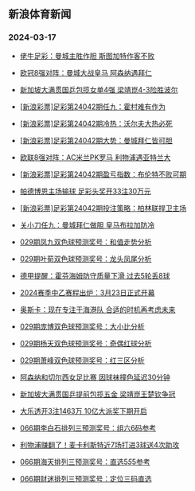 ## 新浪体育新闻 
### 2024-03-17

+ [佬牛足彩：曼城主胜作胆 斯图加特作客不败](https://sports.sina.com.cn/l/2024-03-16/doc-inannsmu5835392.shtml)

+ [欧冠8强对阵：曼城大战皇马 阿森纳遇拜仁](https://sports.sina.com.cn/global/championsleague/2024-03-16/doc-inannfvz3840481.shtml)

+ [新加坡大满贯国乒包揽女单4强 梁靖崑4-3险胜波尔](https://sports.sina.com.cn/others/pingpang/2024-03-16/doc-inanmqyc8182708.shtml)

+ [[新浪彩票]足彩第24042期任九：霍村难有作为](https://sports.sina.com.cn/l/2024-03-16/doc-inannfvu1056508.shtml)

+ [[新浪彩票]足彩第24042期冷热：沃尔夫大热必死](https://sports.sina.com.cn/l/2024-03-16/doc-inannsmq0824856.shtml)

+ [[新浪彩票]足彩第24042期大势：曼城拜仁皆可胆](https://sports.sina.com.cn/l/2024-03-16/doc-inannfvz3844850.shtml)

+ [欧联8强对阵：AC米兰PK罗马 利物浦遇亚特兰大](https://sports.sina.com.cn/g/pl/2024-03-16/doc-inannfvy6060213.shtml)

+ [[新浪彩票]足彩第24042期盈亏指数：布伦特不败可期](https://sports.sina.com.cn/l/2024-03-16/doc-inannfvu1056891.shtml)

+ [帕德博恩主场输球 足彩头奖开33注30万元](https://sports.sina.com.cn/l/2024-03-16/doc-inannncs0929340.shtml)

+ [[新浪彩票]足彩第24042期投注策略：柏林联捍卫主场](https://sports.sina.com.cn/l/2024-03-16/doc-inannfvv7832854.shtml)

+ [关小刀任九：曼城拜仁做胆 皇马布拉加防冷](https://sports.sina.com.cn/l/2024-03-16/doc-inanpazr3396789.shtml)

+ [029期凤九双色球预测奖号：和值走势分析](https://sports.sina.com.cn/l/2024-03-16/doc-inanktus6790359.shtml)

+ [029期叶荀双色球预测奖号：龙头凤尾分析](https://sports.sina.com.cn/l/2024-03-16/doc-inanktun1791766.shtml)

+ [德甲提醒：霍芬海姆防守质量下滑 过去5轮丢8球](https://sports.sina.com.cn/l/2024-03-16/doc-inannncx3722056.shtml)

+ [2024赛季中乙赛程出炉：3月23日正式开幕](https://sports.sina.com.cn/china/j/2024-03-16/doc-inanpazq5628809.shtml)

+ [奥斯卡：现在专注于海港队 合适的时机再考虑未来](https://sports.sina.com.cn/china/j/2024-03-16/doc-inanpiih0486591.shtml)

+ [029期庞博双色球预测奖号：大小比分析](https://sports.sina.com.cn/l/2024-03-16/doc-inanktup8567445.shtml)

+ [029期杨天双色球预测奖号：奇偶红球分析](https://sports.sina.com.cn/l/2024-03-16/doc-inanktup8565950.shtml)

+ [029期萧峰双色球预测奖号：红三区分析](https://sports.sina.com.cn/l/2024-03-16/doc-inanktut4573277.shtml)

+ [阿森纳和切尔西女足比赛 因球袜撞色延迟30分钟](https://sports.sina.com.cn/g/pl/2024-03-16/doc-inanppre0395211.shtml)

+ [新加坡大满贯国乒提前包揽五金 梁靖崑王楚钦争冠](https://sports.sina.com.cn/others/pingpang/2024-03-16/doc-inanpprf7178381.shtml)

+ [大乐透开3注1463万 10亿大派奖下期开启](https://sports.sina.com.cn/l/2024-03-16/doc-inanptxa0277214.shtml)

+ [066期李白石排列三预测奖号：组六6码参考](https://sports.sina.com.cn/l/2024-03-16/doc-inanpazr3394425.shtml)

+ [利物浦赚翻了！麦卡利斯特近7场打进3球送4次助攻](https://sports.sina.com.cn/g/pl/2024-03-16/doc-inanpprf7174609.shtml)

+ [066期海天排列三预测奖号：直选5*5*5参考](https://sports.sina.com.cn/l/2024-03-16/doc-inanpazr3394104.shtml)

+ [066期财迷排列三预测奖号：定位三码直选](https://sports.sina.com.cn/l/2024-03-16/doc-inanpazr3394050.shtml)

